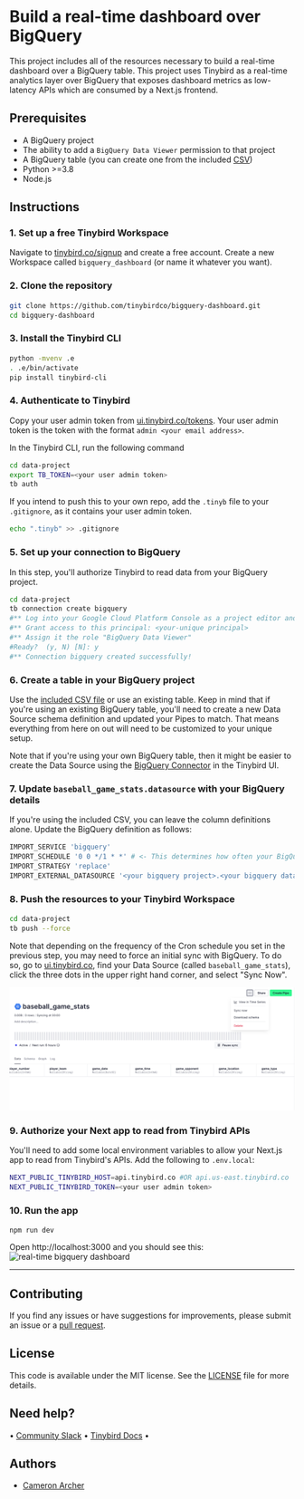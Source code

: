 # Build a real-time dashboard over BigQuery

This project includes all of the resources necessary to build a real-time dashboard over a BigQuery table. This project uses Tinybird as a real-time analytics layer over BigQuery that exposes dashboard metrics as low-latency APIs which are consumed by a Next.js frontend.

## Prerequisites

- A BigQuery project
- The ability to add a `BigQuery Data Viewer` permission to that project
- A BigQuery table (you can create one from the included [CSV](/baseball_stats.csv))
- Python >=3.8
- Node.js

## Instructions

### 1. Set up a free Tinybird Workspace

Navigate to [tinybird.co/signup](https://www.tinybird.co/signup) and create a free account. Create a new Workspace called `bigquery_dashboard` (or name it whatever you want).

### 2. Clone the repository

```bash
git clone https://github.com/tinybirdco/bigquery-dashboard.git
cd bigquery-dashboard
```

### 3. Install the Tinybird CLI

```bash
python -mvenv .e
. .e/bin/activate
pip install tinybird-cli
```

### 4. Authenticate to Tinybird

Copy your user admin token from [ui.tinybird.co/tokens](https://ui.tinybird.co/tokens). Your user admin token is the token with the format `admin <your email address>`.

In the Tinybird CLI, run the following command

```bash
cd data-project
export TB_TOKEN=<your user admin token>
tb auth
```

If you intend to push this to your own repo, add the `.tinyb` file to your `.gitignore`, as it contains your user admin token.

```bash
echo ".tinyb" >> .gitignore
```

### 5. Set up your connection to BigQuery

In this step, you'll authorize Tinybird to read data from your BigQuery project.

```bash
cd data-project
tb connection create bigquery
#** Log into your Google Cloud Platform Console as a project editor and go to https://console.cloud.google.com/iam-admin/iam
#** Grant access to this principal: <your-unique principal>
#** Assign it the role "BigQuery Data Viewer"
#Ready?  (y, N) [N]: y
#** Connection bigquery created successfully!
```

### 6. Create a table in your BigQuery project

Use the [included CSV file](/baseball_stats.csv) or use an existing table. Keep in mind that if you're using an existing BigQuery table, you'll need to create a new Data Source schema definition and updated your Pipes to match. That means everything from here on out will need to be customized to your unique setup.

Note that if you're using your own BigQuery table, then it might be easier to create the Data Source using the [BigQuery Connector](https://www.tinybird.co/docs/ingest/bigquery.html) in the Tinybird UI.

### 7. Update `baseball_game_stats.datasource` with your BigQuery details

If you're using the included CSV, you can leave the column definitions alone. Update the BigQuery definition as follows:

```bash
IMPORT_SERVICE 'bigquery'
IMPORT_SCHEDULE '0 0 */1 * *' # <- This determines how often your BigQuery table syncs to Tinybird
IMPORT_STRATEGY 'replace'
IMPORT_EXTERNAL_DATASOURCE '<your bigquery project>.<your bigquery dataset>.<your bigquery table>'
```

### 8. Push the resources to your Tinybird Workspace

```bash
cd data-project
tb push --force
```

Note that depending on the frequency of the Cron schedule you set in the previous step, you may need to force an initial sync with BigQuery. To do so, go to [ui.tinybird.co](https://ui.tinybird.co), find your Data Source (called `baseball_game_stats`), click the three dots in the upper right hand corner, and select "Sync Now".

![Force syncing a BigQuery table to Tinybird](/img/force_sync.png)

### 9. Authorize your Next app to read from Tinybird APIs

You'll need to add some local environment variables to allow your Next.js app to read from Tinybird's APIs. Add the following to `.env.local`:

```bash
NEXT_PUBLIC_TINYBIRD_HOST=api.tinybird.co #OR api.us-east.tinybird.co
NEXT_PUBLIC_TINYBIRD_TOKEN=<your user admin token>
```

### 10. Run the app

```
npm run dev
```

Open http://localhost:3000 and you should see this:
![real-time bigquery dashboard](/final-dashboard-screenshot.jpg)

---

## Contributing

If you find any issues or have suggestions for improvements, please submit an issue or a [pull request](https://github.com/tinybirdco/bigquery-dashboard/pulls?q=is%3Apr+is%3Aopen+sort%3Aupdated-desc).

## License

This code is available under the MIT license. See the [LICENSE](https://github.com/tinybirdco/bigquery-dashboard/blob/main/LICENSE.txt) file for more details.

## Need help?

&bull; [Community Slack](https://www.tinybird.co/join-our-slack-community) &bull; [Tinybird Docs](https://docs.tinybird.co/) &bull;

## Authors

- [Cameron Archer](https://github.com/tb-peregrine)
